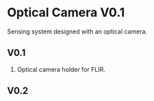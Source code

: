 # Optical Camera V0.1
Sensing system designed with an optical camera.

## V0.1
1. Optical camera holder for FLIR.

## V0.2

